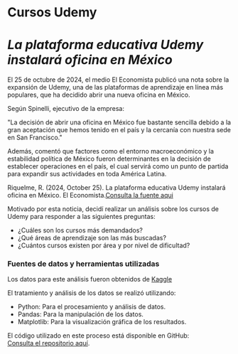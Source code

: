 # **Cursos Udemy**  

# *La plataforma educativa Udemy instalará oficina en México*

El 25 de octubre de 2024, el medio El Economista publicó una nota sobre la expansión de Udemy, una de las plataformas de aprendizaje en línea más populares, que ha decidido abrir una nueva oficina en México.

Según Spinelli, ejecutivo de la empresa:

   "La decisión de abrir una oficina en México fue bastante sencilla debido a la gran aceptación que hemos tenido en el país y la cercanía con nuestra sede en San 
    Francisco."

Además, comentó que factores como el entorno macroeconómico y la estabilidad política de México fueron determinantes en la decisión de establecer operaciones en el país, el cual servirá como un punto de partida para expandir sus actividades en toda América Latina.

Riquelme, R. (2024, October 25). La plataforma educativa Udemy instalará oficina en México. El Economista.[Consulta la fuente aqui](https://www.eleconomista.com.mx/tecnologia/plataforma-educativa-udemy-instalara-oficina-mexico-20241025-731558.html) 

Motivado por esta noticia, decidí realizar un análisis sobre los cursos de Udemy para responder a las siguientes preguntas:

- ¿Cuáles son los cursos más demandados?
- ¿Qué áreas de aprendizaje son las más buscadas?
- ¿Cuántos cursos existen por área y por nivel de dificultad?


### **Fuentes de datos y herramientas utilizadas**

Los datos para este análisis fueron obtenidos de [Kaggle](https://www.kaggle.com/datasets/yusufdelikkaya/udemy-online-education-courses) 

El tratamiento y análisis de los datos se realizó utilizando:

- Python: Para el procesamiento y análisis de datos.
- Pandas: Para la manipulación de los datos.
- Matplotlib: Para la visualización gráfica de los resultados.

El código utilizado en este proceso está disponible en GitHub:  
[Consulta el repositorio aquí](https://github.com/Floki-Dreamer/Udemy_Courses/blob/main/Udemy_courses.ipynb).  


